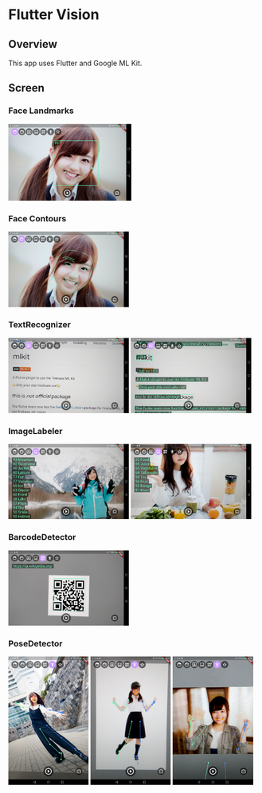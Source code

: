 # Flutter Vision

## Overview
This app uses Flutter and Google ML Kit.

## Screen

### Face Landmarks
<img src='img/1.png' width=49%>

### Face Contours
<img src='img/2.png' width=48%>

### TextRecognizer
<img src='img/3-1.png' width=48%>
<img src='img/3-2.png' width=48%>

### ImageLabeler
<img src='img/4-1.png' width=48%>
<img src='img/4-2.png' width=48%>

### BarcodeDetector
<img src='img/5.png' width=48%>

### PoseDetector
<img src='img/6-1.png' width=32%>
<img src='img/6-2.png' width=32%>
<img src='img/6-3.png' width=32%>
